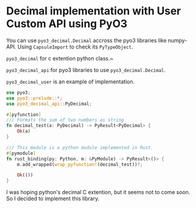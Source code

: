 # Decimal implementation with User Custom API using PyO3

You can use `pyo3_decimal.Decimal` accross the pyo3 libraries like numpy-API. Using `CapsuleImport` to check its `PyTypeObject`.

`pyo3_decimal` for c extention python class.~

`pyo3_decimal_api` for pyo3 libraries to use `pyo3_decimal.Decimal`.

`pyo3_decimal_user` is an example of implementation.

``` rust
use pyo3;
use pyo3::prelude::*;
use pyo3_decimal_api::PyDecimal;

#[pyfunction]
/// Formats the sum of two numbers as string
fn decimal_test(a: PyDecimal) -> PyResult<PyDecimal> {
    Ok(a)
}

/// This module is a python module implemented in Rust.
#[pymodule]
fn rust_binding(py: Python, m: &PyModule) -> PyResult<()> {
    m.add_wrapped(wrap_pyfunction!(decimal_test))?;

    Ok(())
}
```

I was hoping python's decimal C extention, but it seems not to come soon. So I decided to implement this library.
